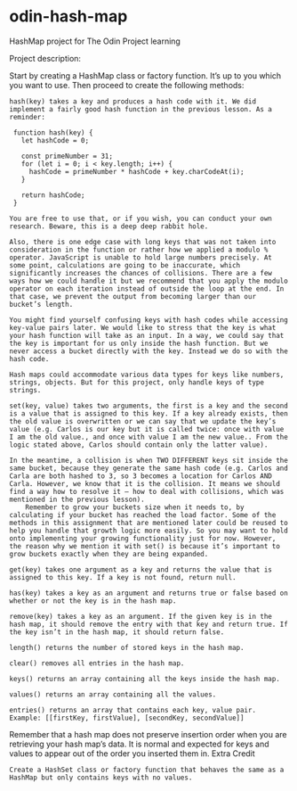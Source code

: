 # odin-hash-map
HashMap project for The Odin Project learning

Project description:

Start by creating a HashMap class or factory function. It’s up to you which you want to use. Then proceed to create the following methods:

    hash(key) takes a key and produces a hash code with it. We did implement a fairly good hash function in the previous lesson. As a reminder:

     function hash(key) {
       let hashCode = 0;
          
       const primeNumber = 31;
       for (let i = 0; i < key.length; i++) {
         hashCode = primeNumber * hashCode + key.charCodeAt(i);
       }

       return hashCode;
     } 

    You are free to use that, or if you wish, you can conduct your own research. Beware, this is a deep deep rabbit hole.

    Also, there is one edge case with long keys that was not taken into consideration in the function or rather how we applied a modulo % operator. JavaScript is unable to hold large numbers precisely. At some point, calculations are going to be inaccurate, which significantly increases the chances of collisions. There are a few ways how we could handle it but we recommend that you apply the modulo operator on each iteration instead of outside the loop at the end. In that case, we prevent the output from becoming larger than our bucket’s length.

    You might find yourself confusing keys with hash codes while accessing key-value pairs later. We would like to stress that the key is what your hash function will take as an input. In a way, we could say that the key is important for us only inside the hash function. But we never access a bucket directly with the key. Instead we do so with the hash code.

    Hash maps could accommodate various data types for keys like numbers, strings, objects. But for this project, only handle keys of type strings.

    set(key, value) takes two arguments, the first is a key and the second is a value that is assigned to this key. If a key already exists, then the old value is overwritten or we can say that we update the key’s value (e.g. Carlos is our key but it is called twice: once with value I am the old value., and once with value I am the new value.. From the logic stated above, Carlos should contain only the latter value).

    In the meantime, a collision is when TWO DIFFERENT keys sit inside the same bucket, because they generate the same hash code (e.g. Carlos and Carla are both hashed to 3, so 3 becomes a location for Carlos AND Carla. However, we know that it is the collision. It means we should find a way how to resolve it — how to deal with collisions, which was mentioned in the previous lesson).
        Remember to grow your buckets size when it needs to, by calculating if your bucket has reached the load factor. Some of the methods in this assignment that are mentioned later could be reused to help you handle that growth logic more easily. So you may want to hold onto implementing your growing functionality just for now. However, the reason why we mention it with set() is because it’s important to grow buckets exactly when they are being expanded.

    get(key) takes one argument as a key and returns the value that is assigned to this key. If a key is not found, return null.

    has(key) takes a key as an argument and returns true or false based on whether or not the key is in the hash map.

    remove(key) takes a key as an argument. If the given key is in the hash map, it should remove the entry with that key and return true. If the key isn’t in the hash map, it should return false.

    length() returns the number of stored keys in the hash map.

    clear() removes all entries in the hash map.

    keys() returns an array containing all the keys inside the hash map.

    values() returns an array containing all the values.

    entries() returns an array that contains each key, value pair. Example: [[firstKey, firstValue], [secondKey, secondValue]]

Remember that a hash map does not preserve insertion order when you are retrieving your hash map’s data. It is normal and expected for keys and values to appear out of the order you inserted them in.
Extra Credit

    Create a HashSet class or factory function that behaves the same as a HashMap but only contains keys with no values.
